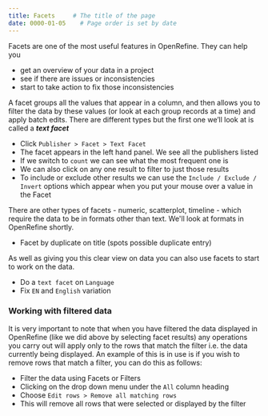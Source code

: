 ```yaml
---
title: Facets     # The title of the page
date: 0000-01-05    # Page order is set by date
---
```


Facets are one of the most useful features in OpenRefine. They can help you
* get an overview of your data in a project
* see if there are issues or inconsistencies
* start to take action to fix those inconsistencies

A facet groups all the values that appear in a column, and then allows you to filter the data by these values (or look at each group records at a time) and apply batch edits. There are different types but the first one we’ll look at is called a __*text facet*__

* Click `Publisher > Facet > Text Facet`
* The facet appears in the left hand panel. We see all the publishers listed
* If we switch to `count` we can see what the most frequent one is
* We can also click on any one result to filter to just those results
* To include or exclude other results we can use the `Include / Exclude / Invert` options which appear when you put your mouse over a value in the Facet

There are other types of facets - numeric, scatterplot, timeline - which require the data to be in formats other than text. We'll look at formats in OpenRefine shortly.

* Facet by duplicate on title (spots possible duplicate entry)

As well as giving you this clear view on data you can also use facets to start to work on the data.
* Do a `text facet` on `Language`
* Fix `EN` and `English` variation

### Working with filtered data
It is very important to note that when you have filtered the data displayed in OpenRefine (like we did above by selecting facet results) any operations you carry out will apply only to the rows that match the filter i.e. the data currently being displayed.
An example of this is in use is if you wish to remove rows that match a filter, you can do this as follows:
* Filter the data using Facets or Filters
* Clicking on the drop down menu under the `All` column heading 
* Choose `Edit rows > Remove all matching rows`
* This will remove all rows that were selected or displayed by the filter
